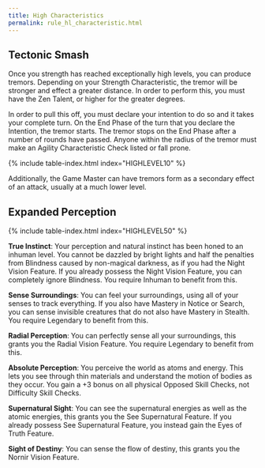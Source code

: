 ```yaml
---
title: High Characteristics
permalink: rule_hl_characteristic.html
---
```


## Tectonic Smash
Once you strength has reached exceptionally high levels, you can produce tremors. Depending on your Strength Characteristic, the tremor will be stronger and effect a greater distance. In order to perform this, you must have the Zen Talent, or higher for the greater degrees.

In order to pull this off, you must declare your intention to do so and it takes your complete turn. On the End Phase of the turn that you declare the Intention, the tremor starts. The tremor stops on the End Phase after a number of rounds have passed. Anyone within the radius of the tremor must make an Agility Characteristic Check listed or fall prone.

{% include table-index.html index="HIGHLEVEL10" %}

Additionally, the Game Master can have tremors form as a secondary effect of an attack, usually at a much lower level.

## Expanded Perception

{% include table-index.html index="HIGHLEVEL50" %}

**True Instinct**: Your perception and natural instinct has been honed to an inhuman level. You cannot be dazzled by bright lights and half the penalties from Blindness caused by non-magical darkness, as if you had the Night Vision Feature. If you already possess the Night Vision Feature, you can completely ignore Blindness. You require Inhuman to benefit from this.

**Sense Surroundings**: You can feel your surroundings, using all of your senses to track everything. If you also have Mastery in Notice or Search, you can sense invisible creatures that do not also have Mastery in Stealth. You require Legendary to benefit from this.

**Radial Perception**: You can perfectly sense all your surroundings, this grants you the Radial Vision Feature. You require Legendary to benefit from this.

**Absolute Perception**: You perceive the world as atoms and energy. This lets you see through thin materials and understand the motion of bodies as they occur. You gain a +3 bonus on all physical Opposed Skill Checks, not Difficulty Skill Checks.

**Supernatural Sight**: You can see the supernatural energies as well as the atomic energies, this grants you the See Supernatural Feature. If you already possess See Supernatural Feature, you instead gain the Eyes of Truth Feature.

**Sight of Destiny**: You can sense the flow of destiny, this grants you the Nornir Vision Feature.
